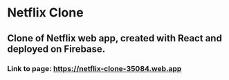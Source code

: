 # Netflix Clone
## Clone of Netflix web app, created with React and deployed on Firebase.
### Link to page: https://netflix-clone-35084.web.app
